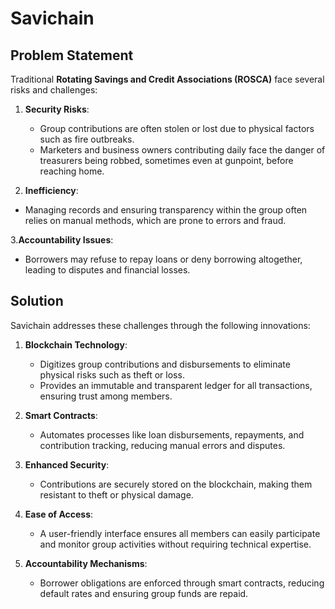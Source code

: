 # Savichain

## Problem Statement
Traditional **Rotating Savings and Credit Associations (ROSCA)** face several risks and challenges:

1. **Security Risks**:  
   - Group contributions are often stolen or lost due to physical factors such as fire outbreaks.  
   - Marketers and business owners contributing daily face the danger of treasurers being robbed, sometimes even at gunpoint, before reaching home.  

2.  **Inefficiency**:  
   - Managing records and ensuring transparency within the group often relies on manual methods, which are prone to errors and fraud.

3.**Accountability Issues**:  
   - Borrowers may refuse to repay loans or deny borrowing altogether, leading to disputes and financial losses.  

## Solution
Savichain addresses these challenges through the following innovations:

1. **Blockchain Technology**:  
   - Digitizes group contributions and disbursements to eliminate physical risks such as theft or loss.  
   - Provides an immutable and transparent ledger for all transactions, ensuring trust among members.

2. **Smart Contracts**:  
   - Automates processes like loan disbursements, repayments, and contribution tracking, reducing manual errors and disputes.  

3. **Enhanced Security**:  
   - Contributions are securely stored on the blockchain, making them resistant to theft or physical damage.  

4. **Ease of Access**:  
   - A user-friendly interface ensures all members can easily participate and monitor group activities without requiring technical expertise.  

5. **Accountability Mechanisms**:  
   - Borrower obligations are enforced through smart contracts, reducing default rates and ensuring group funds are repaid.
 
